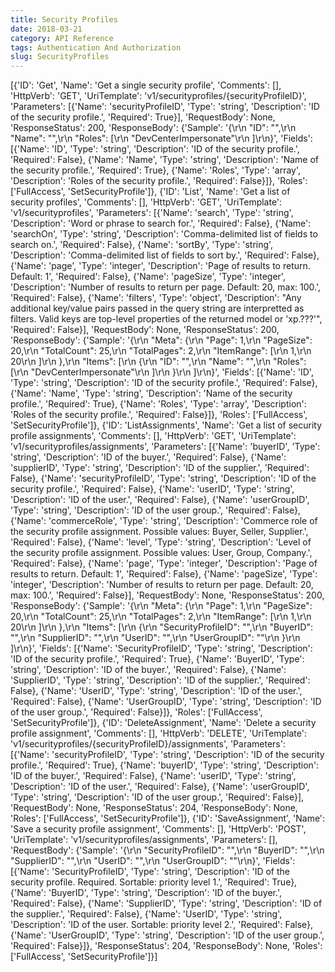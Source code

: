 ```yaml
---
title: Security Profiles
date: 2018-03-21
category: API Reference
tags: Authentication And Authorization
slug: SecurityProfiles
---
```

[{'ID': 'Get', 'Name': 'Get a single security profile', 'Comments': [], 'HttpVerb': 'GET', 'UriTemplate': 'v1/securityprofiles/{securityProfileID}', 'Parameters': [{'Name': 'securityProfileID', 'Type': 'string', 'Description': 'ID of the security profile.', 'Required': True}], 'RequestBody': None, 'ResponseStatus': 200, 'ResponseBody': {'Sample': '{\r\n  "ID": "",\r\n  "Name": "",\r\n  "Roles": [\r\n    "DevCenterImpersonate"\r\n  ]\r\n}', 'Fields': [{'Name': 'ID', 'Type': 'string', 'Description': 'ID of the security profile.', 'Required': False}, {'Name': 'Name', 'Type': 'string', 'Description': 'Name of the security profile.', 'Required': True}, {'Name': 'Roles', 'Type': 'array', 'Description': 'Roles of the security profile.', 'Required': False}]}, 'Roles': ['FullAccess', 'SetSecurityProfile']}, {'ID': 'List', 'Name': 'Get a list of security profiles', 'Comments': [], 'HttpVerb': 'GET', 'UriTemplate': 'v1/securityprofiles', 'Parameters': [{'Name': 'search', 'Type': 'string', 'Description': 'Word or phrase to search for.', 'Required': False}, {'Name': 'searchOn', 'Type': 'string', 'Description': 'Comma-delimited list of fields to search on.', 'Required': False}, {'Name': 'sortBy', 'Type': 'string', 'Description': 'Comma-delimited list of fields to sort by.', 'Required': False}, {'Name': 'page', 'Type': 'integer', 'Description': 'Page of results to return. Default: 1', 'Required': False}, {'Name': 'pageSize', 'Type': 'integer', 'Description': 'Number of results to return per page. Default: 20, max: 100.', 'Required': False}, {'Name': 'filters', 'Type': 'object', 'Description': "Any additional key/value pairs passed in the query string are interpretted as filters. Valid keys are top-level properties of the returned model or 'xp.???'", 'Required': False}], 'RequestBody': None, 'ResponseStatus': 200, 'ResponseBody': {'Sample': '{\r\n  "Meta": {\r\n    "Page": 1,\r\n    "PageSize": 20,\r\n    "TotalCount": 25,\r\n    "TotalPages": 2,\r\n    "ItemRange": [\r\n      1,\r\n      20\r\n    ]\r\n  },\r\n  "Items": [\r\n    {\r\n      "ID": "",\r\n      "Name": "",\r\n      "Roles": [\r\n        "DevCenterImpersonate"\r\n      ]\r\n    }\r\n  ]\r\n}', 'Fields': [{'Name': 'ID', 'Type': 'string', 'Description': 'ID of the security profile.', 'Required': False}, {'Name': 'Name', 'Type': 'string', 'Description': 'Name of the security profile.', 'Required': True}, {'Name': 'Roles', 'Type': 'array', 'Description': 'Roles of the security profile.', 'Required': False}]}, 'Roles': ['FullAccess', 'SetSecurityProfile']}, {'ID': 'ListAssignments', 'Name': 'Get a list of security profile assignments', 'Comments': [], 'HttpVerb': 'GET', 'UriTemplate': 'v1/securityprofiles/assignments', 'Parameters': [{'Name': 'buyerID', 'Type': 'string', 'Description': 'ID of the buyer.', 'Required': False}, {'Name': 'supplierID', 'Type': 'string', 'Description': 'ID of the supplier.', 'Required': False}, {'Name': 'securityProfileID', 'Type': 'string', 'Description': 'ID of the security profile.', 'Required': False}, {'Name': 'userID', 'Type': 'string', 'Description': 'ID of the user.', 'Required': False}, {'Name': 'userGroupID', 'Type': 'string', 'Description': 'ID of the user group.', 'Required': False}, {'Name': 'commerceRole', 'Type': 'string', 'Description': 'Commerce role of the security profile assignment. Possible values: Buyer, Seller, Supplier.', 'Required': False}, {'Name': 'level', 'Type': 'string', 'Description': 'Level of the security profile assignment. Possible values: User, Group, Company.', 'Required': False}, {'Name': 'page', 'Type': 'integer', 'Description': 'Page of results to return. Default: 1', 'Required': False}, {'Name': 'pageSize', 'Type': 'integer', 'Description': 'Number of results to return per page. Default: 20, max: 100.', 'Required': False}], 'RequestBody': None, 'ResponseStatus': 200, 'ResponseBody': {'Sample': '{\r\n  "Meta": {\r\n    "Page": 1,\r\n    "PageSize": 20,\r\n    "TotalCount": 25,\r\n    "TotalPages": 2,\r\n    "ItemRange": [\r\n      1,\r\n      20\r\n    ]\r\n  },\r\n  "Items": [\r\n    {\r\n      "SecurityProfileID": "",\r\n      "BuyerID": "",\r\n      "SupplierID": "",\r\n      "UserID": "",\r\n      "UserGroupID": ""\r\n    }\r\n  ]\r\n}', 'Fields': [{'Name': 'SecurityProfileID', 'Type': 'string', 'Description': 'ID of the security profile.', 'Required': True}, {'Name': 'BuyerID', 'Type': 'string', 'Description': 'ID of the buyer.', 'Required': False}, {'Name': 'SupplierID', 'Type': 'string', 'Description': 'ID of the supplier.', 'Required': False}, {'Name': 'UserID', 'Type': 'string', 'Description': 'ID of the user.', 'Required': False}, {'Name': 'UserGroupID', 'Type': 'string', 'Description': 'ID of the user group.', 'Required': False}]}, 'Roles': ['FullAccess', 'SetSecurityProfile']}, {'ID': 'DeleteAssignment', 'Name': 'Delete a security profile assignment', 'Comments': [], 'HttpVerb': 'DELETE', 'UriTemplate': 'v1/securityprofiles/{securityProfileID}/assignments', 'Parameters': [{'Name': 'securityProfileID', 'Type': 'string', 'Description': 'ID of the security profile.', 'Required': True}, {'Name': 'buyerID', 'Type': 'string', 'Description': 'ID of the buyer.', 'Required': False}, {'Name': 'userID', 'Type': 'string', 'Description': 'ID of the user.', 'Required': False}, {'Name': 'userGroupID', 'Type': 'string', 'Description': 'ID of the user group.', 'Required': False}], 'RequestBody': None, 'ResponseStatus': 204, 'ResponseBody': None, 'Roles': ['FullAccess', 'SetSecurityProfile']}, {'ID': 'SaveAssignment', 'Name': 'Save a security profile assignment', 'Comments': [], 'HttpVerb': 'POST', 'UriTemplate': 'v1/securityprofiles/assignments', 'Parameters': [], 'RequestBody': {'Sample': '{\r\n  "SecurityProfileID": "",\r\n  "BuyerID": "",\r\n  "SupplierID": "",\r\n  "UserID": "",\r\n  "UserGroupID": ""\r\n}', 'Fields': [{'Name': 'SecurityProfileID', 'Type': 'string', 'Description': 'ID of the security profile. Required. Sortable: priority level 1.', 'Required': True}, {'Name': 'BuyerID', 'Type': 'string', 'Description': 'ID of the buyer.', 'Required': False}, {'Name': 'SupplierID', 'Type': 'string', 'Description': 'ID of the supplier.', 'Required': False}, {'Name': 'UserID', 'Type': 'string', 'Description': 'ID of the user. Sortable: priority level 2.', 'Required': False}, {'Name': 'UserGroupID', 'Type': 'string', 'Description': 'ID of the user group.', 'Required': False}]}, 'ResponseStatus': 204, 'ResponseBody': None, 'Roles': ['FullAccess', 'SetSecurityProfile']}]